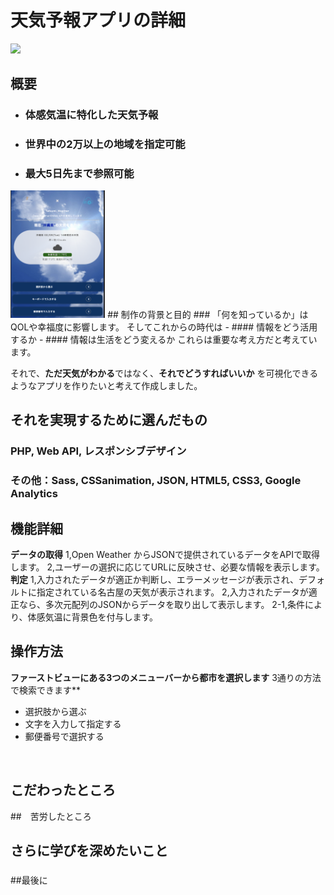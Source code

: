 # 天気予報アプリの詳細
<img src="https://github.com/Tatsumi-I/For-php_dockerDev/blob/master/weather.gif" width="30%">


## 概要
- ### 体感気温に特化した天気予報
- ### 世界中の2万以上の地域を指定可能
- ### 最大5日先まで参照可能
<img src="https://github.com/Tatsumi-I/For-php_dockerDev/blob/master/weather_shot01.png" width="30%">
## 制作の背景と目的
### 「何を知っているか」はQOLや幸福度に影響します。
そしてこれからの時代は
- #### 情報をどう活用するか
- #### 情報は生活をどう変えるか
これらは重要な考え方だと考えています。

それで、**ただ天気がわかる**ではなく、**それでどうすればいいか**
を可視化できるようなアプリを作りたいと考えて作成しました。

## それを実現するために選んだもの
### PHP, Web API, レスポンシブデザイン
### その他：Sass, CSSanimation, JSON, HTML5, CSS3, Google Analytics

## 機能詳細
 **データの取得**
 1,Open Weather からJSONで提供されているデータをAPIで取得します。
 2,ユーザーの選択に応じてURLに反映させ、必要な情報を表示します。
 **判定**
 1,入力されたデータが適正か判断し、エラーメッセージが表示され、デフォルトに指定されている名古屋の天気が表示されます。
 2,入力されたデータが適正なら、多次元配列のJSONからデータを取り出して表示します。
      2-1,条件により、体感気温に背景色を付与します。

## 操作方法
 **ファーストビューにある3つのメニューバーから都市を選択します**
 3通りの方法で検索できます**
 - 選択肢から選ぶ
 - 文字を入力して指定する
 - 郵便番号で選択する
 <img src="" width="30%">

## こだわったところ


##　苦労したところ


## さらに学びを深めたいこと
### 
### 
### 

##最後に
### 

